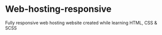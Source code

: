 # Web-hosting-responsive
Fully responsive web hosting website created while learning HTML, CSS &amp; SCSS
